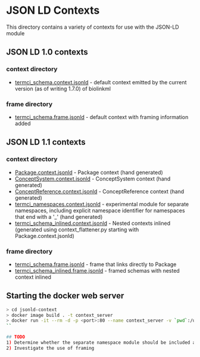 # JSON LD Contexts
This directory contains a variety of contexts for use with the JSON-LD module

## JSON LD 1.0 contexts
### context directory
* [termci_schema.context.jsonld]() - default context emitted by the current version (as of writing 1.7.0) of biolinkml

### frame directory  
* [termci_schema.frame.jsonld]() - default context with framing information added

## JSON LD 1.1 contexts
### context directory
* [Package.context.jsonld]() - Package context (hand generated)
* [ConceptSystem.context.jsonld]() - ConceptSystem context (hand generated)
* [ConceptReference.context.jsonld]() - ConceptReference context (hand generated)
* [termci_namespaces.context.jsonld]() - experimental module for separate namespaces, including explicit namespace
  identifier for namespaces that end with a '_' (hand generated)
* [termci_schema_inlined.context.jsonld]() - Nested contexts inlined (generated using context_flattener.py starting
  with Package.context.jsonld)
  
### frame directory
* [termci_schema.frame.jsonld]() - frame that links directly to Package
* [termci_schema_inlined.frame.jsonld]() - framed schemas with nested context inlined

## Starting the docker web server
```bash
> cd jsonld-context
> docker image build . -t context_server
> docker run -it --rm -d -p <port>:80 --name context_server -v `pwd`:/usr/share/nginx/html context_server
``

## TODO
1) Determine whether the separate namespace module should be included as a full-fledged context or as an `@import`
2) Investigate the use of framing 